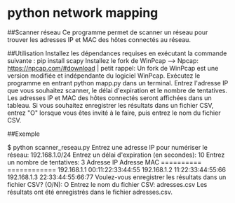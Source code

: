 # python network mapping 
##Scanner réseau
Ce programme permet de scanner un réseau pour trouver les adresses IP et MAC des hôtes connectés au réseau.

##Utilisation
Installez les dépendances requises en exécutant la commande suivante : pip install scapy
Installez le fork de WinPcap --> Npcap: https://npcap.com/#download | petit rappel: Un fork de WinPcap est une version modifiée et indépendante du logiciel WinPcap.
Exécutez le programme en entrant python mapp.py dans un terminal.
Entrez l'adresse IP que vous souhaitez scanner, le délai d'expiration et le nombre de tentatives.
Les adresses IP et MAC des hôtes connectés seront affichées dans un tableau.
Si vous souhaitez enregistrer les résultats dans un fichier CSV, entrez "O" lorsque vous êtes invité à le faire, puis entrez le nom du fichier CSV.

##Exemple

$ python scanner_reseau.py
Entrez une adresse IP pour numériser le réseau: 192.168.1.0/24
Entrez un délai d'expiration (en secondes): 10
Entrez un nombre de tentatives: 3
Adresse IP      Adresse MAC
==========      ============
192.168.1.1     00:11:22:33:44:55
192.168.1.2     11:22:33:44:55:66
192.168.1.3     22:33:44:55:66:77
Voulez-vous enregistrer les résultats dans un fichier CSV? (O/N): O
Entrez le nom du fichier CSV: adresses.csv
Les résultats ont été enregistrés dans le fichier adresses.csv.
